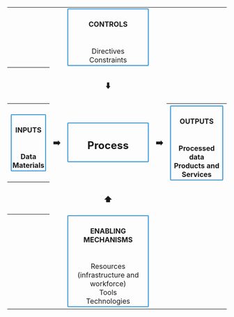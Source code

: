 <table>
  <tr>
    <th></th>
    <th></th>
    <td>
      <div style="border: 2px solid #3498db; padding: 2px; border-radius: 2px; text-align: center;">
        <h4 style="text-align: center;">CONTROLS</h4>
        <br>
        Directives
        <br>
        Constraints
      </div>
      </td>
  </tr>
  <tr>
    <th></th>
    <td></td>
    <td>
     <h3 style="text-align: center;">⬇️</h3>
      </td>
  </tr>
  <tr>
    <th><div style="border: 2px solid #3498db; padding: 2px; border-radius: 2px; text-align: center;">
        <h4 style="text-align: center;">INPUTS</h4>
         <br>
        Data
        <br>
        Materials
    </th>
    <td><h3 style="text-align: center;">➡️</h3></td>
    <td>
      <div style="border: 2px solid #3498db; padding: 2px; border-radius: 2px; text-align: center;">
        <h2 style="text-align: center;">Process</h2>
      </td>
    <td><h3 style="text-align: center;">➡️</h3></td>
    <th><div style="border: 2px solid #3498db; padding: 2px; border-radius: 2px; text-align: center;">
        <h4 style="text-align: center;">OUTPUTS</h4>
         <br>
        Processed data
        <br>
        Products and Services
    </th>
  </tr>
   <tr>
    <th>
    </th>
    <td></td>
    <td><h3 style="text-align: center;">⬆️</h3></td>
  </tr>
  <tr>
    <th>
    </th>
    <td></td>
    <td>
    <div style="border: 2px solid #3498db; padding: 2px; border-radius: 2px; text-align: center;">
    <h4 style="text-align: center;">ENABLING MECHANISMS</h4>
      <br>
      Resources (infrastructure and workforce)
      <br>
      Tools
      <br>
      Technologies</td>
  </tr>
</table>